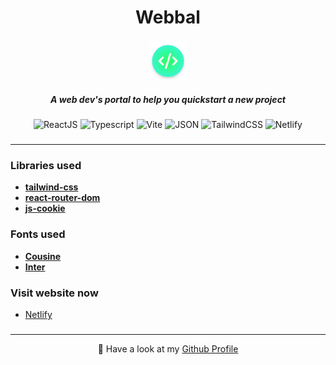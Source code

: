 <h1 align="center">Webbal</h1>

###

<div align="center">
  <img height="60" src="https://raw.githubusercontent.com/diogoagostinho/webbal/main/assets/icon.png"  />
</div>

<h5 align="center">A web dev's portal to help you quickstart a new project</h5>

###

<div align="center">
  
  ![ReactJS](https://img.shields.io/badge/React-4CB4FF?style=for-the-badge&logo=react&logoColor=white)
  ![Typescript](https://img.shields.io/badge/TypeScript-007ACC?style=for-the-badge&logo=typescript&logoColor=white)
  ![Vite](https://img.shields.io/badge/Vite-9D5BFE?style=for-the-badge&logo=vite&logoColor=white)
  ![JSON](https://img.shields.io/badge/JSON-000000?style=for-the-badge&logo=json&logoColor=white)
  ![TailwindCSS](https://img.shields.io/badge/Tailwind&nbsp;CSS-06B6D4?style=for-the-badge&logo=tailwindcss&logoColor=white)
  ![Netlify](https://img.shields.io/badge/Netlify-00C7B7?style=for-the-badge&logo=netlify&logoColor=white)
  
</div>

###

---

<h3 align="left">Libraries used</h3>

- **[tailwind-css](https://www.npmjs.com/package/tailwindcss)**
- **[react-router-dom](https://www.npmjs.com/package/react-router-dom)**
- **[js-cookie](https://www.npmjs.com/package/js-cookie)**

###

<h3 align="left">Fonts used</h3>

- **[Cousine](https://fonts.google.com/specimen/Cousine)**
- **[Inter](https://fonts.google.com/specimen/Inter)**

###

<h3 align="left">Visit website now</h3>

- [Netlify](#)

###

---

<p align="center">🚀 Have a look at my <a href="https://github.com/diogoagostinho">Github Profile</a></p>

###
